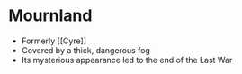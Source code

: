 # Mournland
- Formerly [[Cyre]]
- Covered by a thick, dangerous fog
- Its mysterious appearance led to the end of the Last War